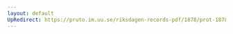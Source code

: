 ```yaml
---
layout: default
UpRedirect: https://pruto.im.uu.se/riksdagen-records-pdf/1878/prot-1878--fk--002/prot-1878--fk--002_007.pdf
---
```

